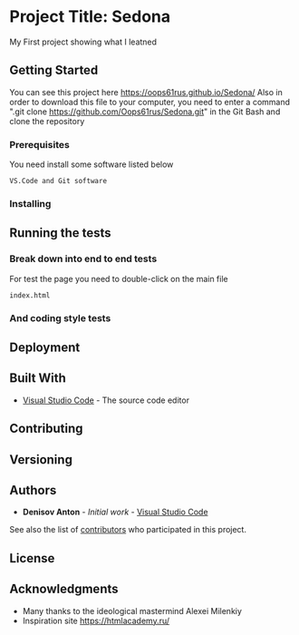 # Project Title: Sedona

My First project showing what I leatned

## Getting Started
You can see this project here https://oops61rus.github.io/Sedona/
Also in order to download this file to your computer, you need to enter a command ".git clone https://github.com/Oops61rus/Sedona.git" in the Git Bash and clone the repository

### Prerequisites

You need install some software listed below

```
VS.Code and Git software
```

### Installing
## Running the tests
### Break down into end to end tests

For test the page you need to double-click on the main file

```
index.html
```

### And coding style tests
## Deployment
## Built With

* [Visual Studio Code](https://code.visualstudio.com/) - The source code editor

## Contributing
## Versioning
## Authors

* **Denisov Anton** - *Initial work* - [Visual Studio Code](https://code.visualstudio.com/)

See also the list of [contributors](https://alexeymilenkiy.github.io) who participated in this project.

## License
## Acknowledgments

* Many thanks to the ideological mastermind Alexei Milenkiy
* Inspiration site https://htmlacademy.ru/

